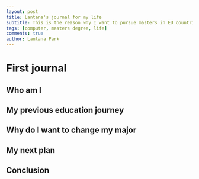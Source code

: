 ```yaml
---
layout: post
title: Lantana's journal for my life
subtitle: This is the reason why I want to pursue masters in EU countries
tags: [computer, masters degree, life]
comments: true
author: Lantana Park
---
```


# First journal

## Who am I

## My previous education journey

## Why do I want to change my major

## My next plan

## Conclusion
